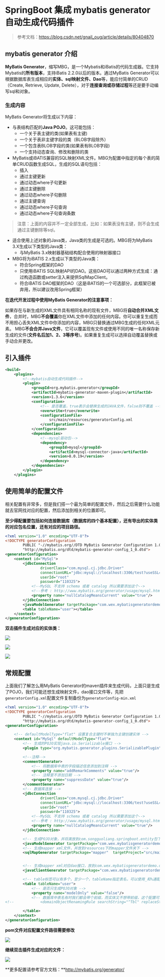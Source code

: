 # SpringBoot 集成 mybatis generator 自动生成代码插件

> 参考文档：https://blog.csdn.net/gnail_oug/article/details/80404870



## mybatis generator 介绍

**MyBatis Generator**，缩写MBG，是一个Mybatis和iBatis的代码生成器。它支持Mybatis的**所有版本**，支持iBatis 2.2.0以后的版本。通过MyBatis Generator可以根据数据库表生成相应的**实体、sql映射文件、Dao**等，能应付简单的CRUD（Create, Retrieve, Update, Delete），对于**连接查询或存储过程**等还是要手动编写sql和对象。



### 生成内容

MyBatis Generator将生成以下内容：

- 与表结构匹配的**Java POJO**。这可能包括：
  - 一个关于表主键的类(如果表有主键)
  - 一个关于表非主键字段的类（BLOB字段除外）
  - 一个包含表BLOB字段的类(如果表有BLOB字段)
  - 一个支持动态查询、修改和删除的类
- MyBatis或iBATIS兼容的SQL映射XML文件。MBG为配置中指定的每个表的简单CRUD函数生成SQL，生成的SQL语句包括：
  - 插入
  - 通过主键更新
  - 通过动态where子句更新
  - 通过主键删除
  - 通过动态where子句删除
  - 通过主键查询
  - 通过动态where子句查询
  - 通过动态where子句查询条数

> 注意：上面的内容并不一定全部生成，比如：如果表没有主键，则不会生成通过主键删除等sql。

- 适合使用上述对象的Java类，Java类的生成是可选的。MBG将为MyBatis 3.X生成以下类型的Java类：
  - 与MyBatis 3.x映射器基础结构配合使用的映射器接口
- MBG将为iBATIS 2.x生成以下类型的Java类：
  - 符合Spring框架的DAO
  - 只使用iBATIS SQL映射API的DAO。这些DAO可以通过两种方式生成：通过构造函数或setter注入来提供SqlMapClient。
  - 符合iBATIS DAO框架的DAO（这是iBATIS的一个可选部分，此框架已被弃用，所以建议改用Spring框架）



**在迭代开发过程中使用MyBatis Generator的注意事项：**

如果存在与新生成的XML文件具有相同名称的现有文件，MBG将**自动合并XML文件**，合并时，MBG**不会覆盖**你在XML文件中添加的任何内容。你可以重复生成而不用担心丢失XML文件中你添加的内容，MBG只替换通过MBG生成的任何XML元素。
MBG**不会合并Java文件**，它可以覆盖现有文件或使用不同的唯一名称保存新生成的文件(**文件名后加1、2、3等序号**)。如果重复生成可以选择自动覆盖替换或手动合并更改。

## 引入插件

```xml
<build>
    <plugins>
        <!--mybatis自动生成代码插件-->
        <plugin>
            <groupId>org.mybatis.generator</groupId>
            <artifactId>mybatis-generator-maven-plugin</artifactId>
            <version>1.3.6</version>
            <configuration>
                <!-- 是否覆盖，true表示会替换生成的JAVA文件，false则不覆盖 -->
                <overwrite>true</overwrite>
                <configurationFile>
                    src/main/resources/generatorConfig.xml
                </configurationFile>
            </configuration>
            <dependencies>
                <!--mysql驱动包-->
                <dependency>
                    <groupId>mysql</groupId>
                    <artifactId>mysql-connector-java</artifactId>
                    <version>8.0.19</version>
                </dependency>
            </dependencies>
        </plugin>
    </plugins>
```



## 使用简单的配置文件

相关配置有非常多，但是我们搭一个最为简单的配置文件，然后之后需要什么功能就去官网找对应的配置，然后添加到相关的位置即可。

**至少得配置要包括如何连接数据库（数据库的四个基本配置），还有导出的实体类的对应包名位置，还有对应的项目路径。**

```xml
<?xml version="1.0" encoding="UTF-8"?>
<!DOCTYPE generatorConfiguration
        PUBLIC "-//mybatis.org//DTD MyBatis Generator Configuration 1.0//EN"
        "http://mybatis.org/dtd/mybatis-generator-config_1_0.dtd">
<generatorConfiguration>
    <context id="MySql">
        <jdbcConnection
                driverClass="com.mysql.cj.jdbc.Driver"
                connectionURL="jdbc:mysql://localhost:3306/test?useSSL=false&amp;serverTimezone=UTC"
                userId="root"
                password="110325">
            <!--MySQL 不支持 schema 或者 catalog 所以需要添加这个-->
            <!--参考 : http://www.mybatis.org/generator/usage/mysql.html-->
            <property name="nullCatalogMeansCurrent" value="true"/>
        </jdbcConnection>
        <javaModelGenerator targetPackage="com.wex.mybatisgeneratordemo.domain" targetProject="src/main/java"></javaModelGenerator>
        <table tableName="user"></table>
    </context>
</generatorConfiguration>
```

**双击插件生成对应的实体类：**

![](https://gitee.com/wextree/Wex_imgs/raw/master/img/Snipaste_2020-07-13_22-21-05.png)

![](https://gitee.com/wextree/Wex_imgs/raw/master/img/Snipaste_2020-07-13_22-22-03.png)



![](https://gitee.com/wextree/Wex_imgs/raw/master/img/Snipaste_2020-07-13_22-22-44.png)



## 常规配置

上面我们了解怎么用MyBatis Generator的maven插件来生成代码，上面只是生成了POJO，我们可能还想生成映射文件，dao接口文件等，先把`generatorConfig.xml`配置文件复制备份为`generatorConfig-min.xml`

```xml
<?xml version="1.0" encoding="UTF-8"?>
<!DOCTYPE generatorConfiguration
        PUBLIC "-//mybatis.org//DTD MyBatis Generator Configuration 1.0//EN"
        "http://mybatis.org/dtd/mybatis-generator-config_1_0.dtd">
<generatorConfiguration>

    <!-- defaultModelType="flat" 设置复合主键时不单独为主键创建实体 -->
    <context id="MySql" defaultModelType="flat">
        <!-- 生成的POJO实现java.io.Serializable接口 -->
        <plugin type="org.mybatis.generator.plugins.SerializablePlugin" />

        <!--注释-->
        <commentGenerator>
            <!-- 将数据库中表的字段描述信息添加到注释 -->
            <property name="addRemarkComments" value="true"/>
            <!-- 注释里不添加日期 -->
            <property name="suppressDate" value="true"/>
        </commentGenerator>
        <!-- 数据库连接 -->
        <jdbcConnection
                driverClass="com.mysql.cj.jdbc.Driver"
                connectionURL="jdbc:mysql://localhost:3306/test?useSSL=false&amp;serverTimezone=UTC"
                userId="root"
                password="110325">
            <!--MySQL 不支持 schema 或者 catalog 所以需要添加这个-->
            <!--参考 : http://www.mybatis.org/generator/usage/mysql.html-->
            <property name="nullCatalogMeansCurrent" value="true"/>
        </jdbcConnection>

        <!-- 生成POJO对象，并将类放到com.songguoliang.springboot.entity包下 -->
        <javaModelGenerator targetPackage="com.wex.mybatisgeneratordemo.domain" targetProject="src/main/java"></javaModelGenerator>
        <!-- 生成mapper xml文件，并放到resources下的mapper文件夹下 -->
        <sqlMapGenerator targetPackage="mapper"  targetProject="src/main/resources"></sqlMapGenerator>


        <!-- 生成mapper xml对应dao接口，放到com.wex.mybatisgeneratordemo.dao包下-->
        <javaClientGenerator targetPackage="com.wex.mybatisgeneratordemo.dao" targetProject="src/main/java" type="XMLMAPPER"></javaClientGenerator>

        <!-- table标签可以有多个，至少一个，tableName指定表名，可以使用_和%通配符 -->
        <table tableName="user">
            <!-- 是否只生成POJO对象 -->
            <property name="modelOnly" value="false"/>
            <!-- 数据库中表名有时我们都会带个前缀，而实体又不想带前缀，这个配置可以把实体的前缀去掉 -->
<!--            <domainObjectRenamingRule searchString="^Tbl" replaceString=""/>-->

        </table>
    </context>
</generatorConfiguration>
```

**pom文件对应配置文件路径需要修改**

![](https://gitee.com/wextree/Wex_imgs/raw/master/img/Snipaste_2020-07-13_22-34-06.png)



**继续双击插件生成对应的文件：**

![](https://gitee.com/wextree/Wex_imgs/raw/master/img/Snipaste_2020-07-13_22-35-18.png)



**更多配置请参考官方文档：**http://mybatis.org/generator/















